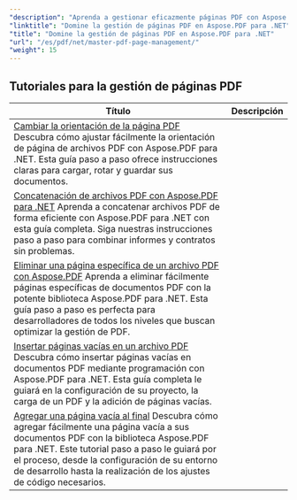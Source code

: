 ```yaml
---
"description": "Aprenda a gestionar eficazmente páginas PDF con Aspose.PDF para .NET. Esta guía detallada explica cómo añadir, eliminar, reorganizar y extraer páginas mediante programación para optimizar sus flujos de trabajo PDF. Empiece a mejorar su gestión de documentos."
"linktitle": "Domine la gestión de páginas PDF en Aspose.PDF para .NET"
"title": "Domine la gestión de páginas PDF en Aspose.PDF para .NET"
"url": "/es/pdf/net/master-pdf-page-management/"
"weight": 15
---
```


## Tutoriales para la gestión de páginas PDF
| Título | Descripción |
| --- | --- | 
| [Cambiar la orientación de la página PDF](./change-pdf-page-orientation/) Descubra cómo ajustar fácilmente la orientación de página de archivos PDF con Aspose.PDF para .NET. Esta guía paso a paso ofrece instrucciones claras para cargar, rotar y guardar sus documentos.  
| [Concatenación de archivos PDF con Aspose.PDF para .NET](./concatenating-pdf-files/) Aprenda a concatenar archivos PDF de forma eficiente con Aspose.PDF para .NET con esta guía completa. Siga nuestras instrucciones paso a paso para combinar informes y contratos sin problemas.  
| [Eliminar una página específica de un archivo PDF con Aspose.PDF](./delete-particular-page-from-pdf-files/) Aprenda a eliminar fácilmente páginas específicas de documentos PDF con la potente biblioteca Aspose.PDF para .NET. Esta guía paso a paso es perfecta para desarrolladores de todos los niveles que buscan optimizar la gestión de PDF.    
| [Insertar páginas vacías en un archivo PDF](./insert-empty-pages/) Descubra cómo insertar páginas vacías en documentos PDF mediante programación con Aspose.PDF para .NET. Esta guía completa le guiará en la configuración de su proyecto, la carga de un PDF y la adición de páginas vacías.  
| [Agregar una página vacía al final](./adding-an-empty-page-at-end/) Descubra cómo agregar fácilmente una página vacía a sus documentos PDF con la biblioteca Aspose.PDF para .NET. Este tutorial paso a paso le guiará por el proceso, desde la configuración de su entorno de desarrollo hasta la realización de los ajustes de código necesarios.
